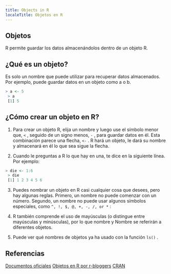```yaml
---
title: Objects in R
localeTitle: Objetos en R
---
```

## Objetos

R permite guardar los datos almacenándolos dentro de un objeto R.

## ¿Qué es un objeto?

Es solo un nombre que puede utilizar para recuperar datos almacenados. Por ejemplo, puede guardar datos en un objeto como a o b.

```r
> a <- 5 
 > a 
 [1] 5 
```

## ¿Cómo crear un objeto en R?

1.  Para crear un objeto R, elija un nombre y luego use el símbolo menor que, `<` , seguido de un signo menos, `-` , para guardar datos en él. Esta combinación parece una flecha, `<-` . R hará un objeto, le dará su nombre y almacenará en él lo que sea sigue la flecha.
    
2.  Cuando le preguntas a R lo que hay en una, te dice en la siguiente línea. Por ejemplo:
    

```r
> die <- 1:6 
 > die 
 [1] 1 2 3 4 5 6 
```

3.  Puedes nombrar un objeto en R casi cualquier cosa que desees, pero hay algunas reglas. Primero, un nombre no puede comenzar con un número. Segundo, un nombre no puede usar algunos símbolos especiales, como `^, !, $, @, +, -, /, or *` :
    
4.  R también comprende el uso de mayúsculas (o distingue entre mayúsculas y minúsculas), por lo que nombre y Nombre se referirán a diferentes objetos.
    
5.  Puede ver qué nombres de objetos ya ha usado con la función `ls()` .
    

## Referencias

[Documentos oficiales](https://cran.r-project.org/manuals.html) [Objetos en R por r-bloggers](https://www.r-bloggers.com/classes-and-objects-in-r/) [CRAN](https://cran.r-project.org/doc/manuals/r-release/R-lang.html)
